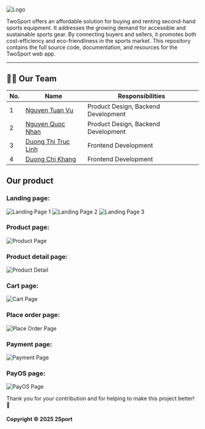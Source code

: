 ![Logo](https://github.com/user-attachments/assets/9b307e0a-b14c-48a3-932f-dc03dac99e61)

TwoSport offers an affordable solution for buying and renting second-hand sports equipment. It addresses the growing demand for accessible and sustainable sports gear. By connecting buyers and sellers, it promotes both cost-efficiency and eco-friendliness in the sports market. This repository contains the full source code, documentation, and resources for the TwoSport web app.
____________________________

## :raising_hand_man: Our Team
| No. | Name | Responsibilities |
| --- | --- | --- |
| 1 | [Nguyen Tuan Vu](https://github.com/Vunt369 "Nguyễn Tuấn Vũ") | Product Design, Backend Development |
| 2 | [Nguyen Quoc Nhan](https://github.com/NhanNguyen8080 "Nguyễn Quốc Nhân") | Product Design, Backend Development |
| 3 | [Duong Thi Truc Linh](https://github.com/LinhDTT9502 "Dương Thị Trúc Linh") | Frontend Development |
| 4 | [Duong Chi Khang](https://github.com/LinhDTT9502 "Dương Chí Khang") | Frontend Development |
<!-- ## :triangular_flag_on_post: License

This project is licensed under the **Creative Commons Attribution-NonCommercial-ShareAlike 4.0 International** license. See the [LICENSE](./LICENSE) file for details.

## :rotating_light: Features
EngAce offers a suite of tools and functionalities aimed at making English learning more accessible, enjoyable, and efficient. The app is designed with four main features as below.

### 1.
### 2. 
### 3.
### 4. 
## :lock: Data Privacy Statement
## :open_hands: Contribution
We welcome contributions and encourage you to help this project better and better. If you encounter any issues or have suggestions for improvements, please open an issue in the [Issues](https://github.com/NhanNguyen8080/capstone-project/issues) section of the repository.
Before submitting a pull request, please ensure that your changes are well-documented in the Pull Request description.
-->
## Our product
### Landing page:
![Landing Page 1](https://res.cloudinary.com/dlr60hykj/image/upload/v1738817064/WebImages/Screenshot_2025-02-06_105315_g875tm.png)
![Landing Page 2](https://res.cloudinary.com/dlr60hykj/image/upload/v1738817056/WebImages/Screenshot_2025-02-06_110813_evsttj.png)
![Landing Page 3](https://res.cloudinary.com/dlr60hykj/image/upload/v1738817057/WebImages/Screenshot_2025-02-06_111337_gy8k3d.png)

### Product page:
![Product Page](https://res.cloudinary.com/dlr60hykj/image/upload/v1738817057/WebImages/Screenshot_2025-02-06_110853_ns50sr.png)

### Product detail page:
![Product Detail](https://res.cloudinary.com/dlr60hykj/image/upload/v1738817057/WebImages/Screenshot_2025-02-06_111506_u9txcx.png)

### Cart page:
![Cart Page](https://res.cloudinary.com/dlr60hykj/image/upload/v1738817057/WebImages/Screenshot_2025-02-06_111710_a7swjo.png)

### Place order page:
![Place Order Page](https://res.cloudinary.com/dlr60hykj/image/upload/v1738817058/WebImages/Screenshot_2025-02-06_113053_q2u2sk.png)

### Payment page:
![Payment Page](https://res.cloudinary.com/dlr60hykj/image/upload/v1738817058/WebImages/Screenshot_2025-02-06_113129_erupls.png)

### PayOS page:
![PayOS Page](https://res.cloudinary.com/dlr60hykj/image/upload/v1738817056/WebImages/Screenshot_2025-02-06_113138_oe1avj.png)

Thank you for your contribution and for helping to make this project better! :tada:
#### Copyright &#169; 2025 2Sport

